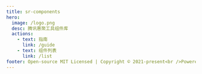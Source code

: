 ```yaml
---
title: sr-components
hero:
  image: /logo.png
  desc: 腾讯惠聚工具组件库
  actions:
    - text: 指南
      link: /guide
    - text: 组件列表
      link: /list
footer: Open-source MIT Licensed | Copyright © 2021-present<br />Powered by SRFE
---
```

